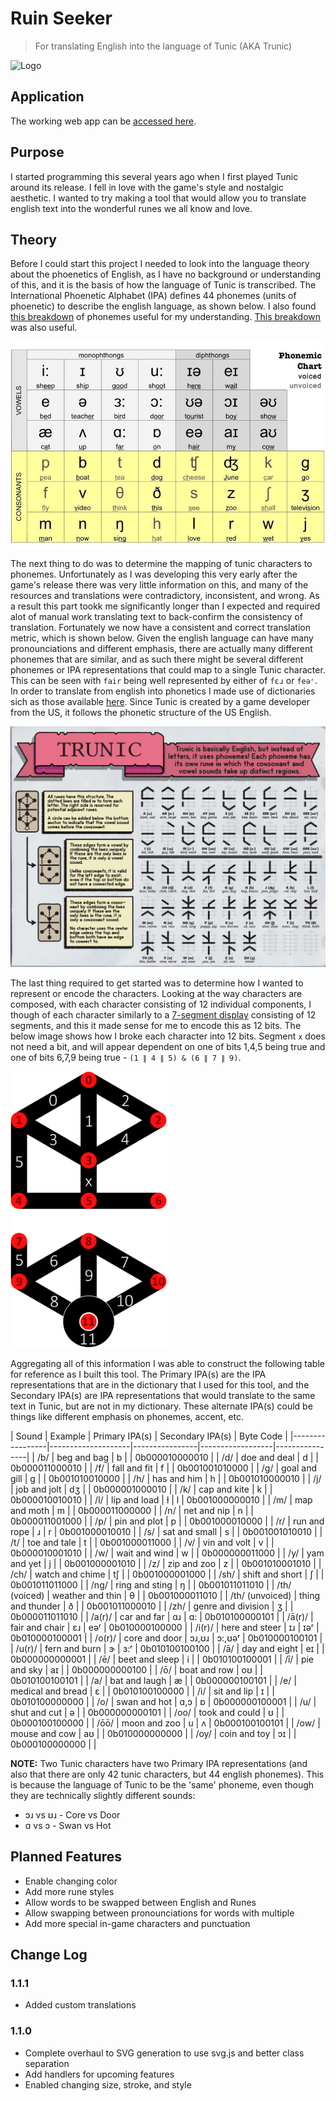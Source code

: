 # Ruin Seeker
> For translating English into the language of Tunic (AKA Trunic)

![Logo](https://raw.githubusercontent.com/AncientAbysswalker/RuinSeeker/master/assets/fox.ico)

## Application
The working web app can be [accessed here](https://ruinseeker.cerberus-heuristics.com/).

## Purpose
I started programming this several years ago when I first played Tunic around its release. I fell in love with the game's style and nostalgic aesthetic. I wanted to try making a tool that would allow you to translate english text into the wonderful runes we all know and love.

## Theory

Before I could start this project I needed to look into the language theory about the phoenetics of English, as I have no background or understanding of this, and it is the basis of how the language of Tunic is transcribed. The International Phoenetic Alphabet (IPA) defines 44 phonemes (units of phoenetic) to describe the english language, as shown below. I also found [this breakdown](https://magoosh.com/english-speaking/44-phonemes-in-english-and-other-sound-blends/) of phonemes useful for my understanding. [This breakdown](https://www.dyslexia-reading-well.com/44-phonemes-in-english.html) was also useful.

![Phoneme Table](https://raw.githubusercontent.com/AncientAbysswalker/RuinSeeker/master/readme/phoneme.jpg)

The next thing to do was to determine the mapping of tunic characters to phonemes. Unfortunately as I was developing this very early after the game's release there was very little information on this, and many of the resources and translations were contradictory, inconsistent, and wrong. As a result this part tookk me significantly longer than I expected and required alot of manual work translating text to back-confirm the consistency of translation. Fortunately we now have a consistent and correct translation metric, which is shown below. Given the english language can have many pronounciations and different emphasis, there are actually many different phonemes that are similar, and as such there might be several different phonemes or IPA representations that could map to a single Tunic character. This can be seen with ```fair``` being well represented by either of ```fɛɹ``` or ```fe‍əʳ```. In order to translate from english into phonetics I made use of dictionaries sich as those available [here](https://github.com/open-dict-data/ipa-dict). Since Tunic is created by a game developer from the US, it follows the phonetic structure of the US English.

![IPA Table](https://raw.githubusercontent.com/AncientAbysswalker/RuinSeeker/master/readme/trunic.png)

The last thing required to get started was to determine how I wanted to represent or encode the characters. Looking at the way characters are composed, with each character consisting of 12 individual components, I though of each character similarly to a [7-segment display](https://en.wikipedia.org/wiki/Seven-segment_display) consisting of 12 segments, and this it made sense for me to encode this as 12 bits. The below image shows how I broke each character into 12 bits. Segment ```x``` does not need a bit, and will appear dependent on one of bits 1,4,5 being true and one of bits 6,7,9 being true - ```(1 ∥ 4 ∥ 5) & (6 ∥ 7 ∥ 9)```.

<img alt="Character Segment Encoding" src="https://raw.githubusercontent.com/AncientAbysswalker/RuinSeeker/master/readme/full_rune.png" width="250">

Aggregating all of this information I was able to construct the following table for reference as I built this tool. The Primary IPA(s) are the IPA representations that are in the dictionary that I used for this tool, and the Secondary IPA(s) are IPA representations that would translate to the same text in Tunic, but are not in my dictionary. These alternate IPA(s) could be things like different emphasis on phonemes, accent, etc.

<span id="phone-table"></a>
| Sound           | Example            | Primary IPA(s) | Secondary IPA(s) | Byte Code      |
|-----------------|--------------------|----------------|------------------|----------------|
| /b/             | beg and bag        | b              |                  | 0b000010000010 |
| /d/             | doe and deal       | d              |                  | 0b000011000010 |
| /f/             | fall and fit       | f              |                  | 0b001001010000 |
| /g/             | goal and gill      | ɡ              |                  | 0b001010010000 |
| /h/             | has and him        | h              |                  | 0b001010000010 |
| /j/             | job and jolt       | dʒ             |                  | 0b000001000010 |
| /k/             | cap and kite       | k              |                  | 0b000010010010 |
| /l/             | lip and load       | ɫ              | l                | 0b001000000010 |
| /m/             | map and moth       | m              |                  | 0b000011000000 |
| /n/             | net and nip        | n              |                  | 0b000011001000 |
| /p/             | pin and plot       | p              |                  | 0b001000010000 |
| /r/             | run and rope       | ɹ              | r                | 0b001000010010 |
| /s/             | sat and small      | s              |                  | 0b001001010010 |
| /t/             | toe and tale       | t              |                  | 0b001000011000 |
| /v/             | vin and volt       | v              |                  | 0b000010001010 |
| /w/             | wait and wind      | w              |                  | 0b000000011000 |
| /y/             | yam and yet        | j              |                  | 0b001000001010 |
| /z/             | zip and zoo        | z              |                  | 0b001010001010 |
| /ch/            | watch and chime    | tʃ             |                  | 0b001000001000 |
| /sh/            | shift and short    | ʃ              |                  | 0b001011011000 |
| /ng/            | ring and sting     | ŋ              |                  | 0b001011011010 |
| /th/ (voiced)   | weather and thin   | θ              |                  | 0b001000011010 |
| /th/ (unvoiced) | thing and thunder  | ð              |                  | 0b001011000010 |
| /zh/            | genre and division | ʒ              |                  | 0b000011011010 |
| /a(r)/          | car and far        | ɑɹ             | ɑ:               | 0b010100000101 |
| /ā(r)/          | fair and chair     | ɛɹ             | e‍əʳ              | 0b010000100000 |
| /i(r)/          | here and steer     | ɪɹ             | ɪəʳ              | 0b010000100001 |
| /o(r)/          | core and door      | ɔɹ,ʊɹ          | ɔ:,ʊəʳ           | 0b010000100101 |
| /u(r)/          | fern and burn      | ɝ              | ɜ:ʳ              | 0b010100100100 |
| /ā/             | day and eight      | eɪ             |                  | 0b000000000001 |
| /ē/             | beet and sleep     | i              |                  | 0b010100100001 |
| /ī/             | pie and sky        | aɪ             |                  | 0b000000000100 |
| /ō/             | boat and row       | oʊ             |                  | 0b010100100101 |
| /a/             | bat and laugh      | æ              |                  | 0b000000100101 |
| /e/             | medical and bread  | ɛ              |                  | 0b010100100000 |
| /i/             | sit and lip        | ɪ              |                  | 0b010100000000 |
| /o/             | swan and hot       | ɑ,ɔ            | ɒ                | 0b000000100001 |
| /u/             | shut and cut       | ə              |                  | 0b000000000101 |
| /oo/            | took and could     | ʊ              |                  | 0b000100100000 |
| /ōō/            | moon and zoo       | u              | ʌ                | 0b000100100101 |
| /ow/            | mouse and cow      | aʊ             |                  | 0b010000000000 |
| /oy/            | coin and toy       | ɔɪ             |                  | 0b000100000000 |          |

**NOTE:** Two Tunic characters have two Primary IPA representations (and also that there are only 42 tunic characters, but 44 english phonemes). This is because the language of Tunic to be the 'same' phoneme, even though they are technically slightly different sounds:
* ɔɹ vs ʊɹ - Core vs Door
* ɑ vs ɔ - Swan vs Hot

## Planned Features

* Enable changing color
* Add more rune styles
* Allow words to be swapped between English and Runes
* Allow swapping between pronounciations for words with multiple
* Add more special in-game characters and punctuation

## Change Log

### 1.1.1
* Added custom translations

### 1.1.0
* Complete overhaul to SVG generation to use svg.js and better class separation
* Add handlers for upcoming features
* Enabled changing size, stroke, and style
